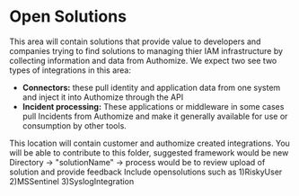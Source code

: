 # Open Solutions
This area will contain solutions that provide value to developers and companies trying to find solutions to managing thier IAM infrastructure by collecting information and data from Authomize. We expect two see two types of integrations in this area:

- **Connectors:** these pull identity and application data from one system and inject it into Authomize through the API
- **Incident processing:** These applications or middleware in some cases pull Incidents from Authomize and make it generally available for use or          consumption by other tools.



This location will contain customer and authomize created integrations.
You will be able to contribute to this folder, suggested framework would be new Directory -> "solutionName" -> process would be to review upload of solution and provide feedback
Include opensolutions such as
    1)RiskyUser
    2)MSSentinel
    3)SyslogIntegration
